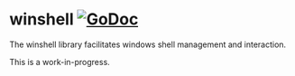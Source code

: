 winshell [![GoDoc](https://godoc.org/github.com/gentlemanautomaton/winshell?status.svg)](https://godoc.org/github.com/gentlemanautomaton/winshell)
====

The winshell library facilitates windows shell management and interaction.

This is a work-in-progress.
